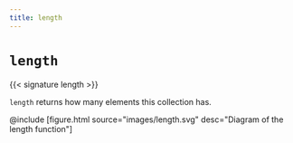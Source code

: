 ```yaml
---
title: length
---
```


# `length`

{{< signature length >}}

`length` returns how many elements this collection has.

@include [figure.html source="images/length.svg" desc="Diagram of the length function"]
